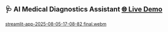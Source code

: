 ## 🩺 AI Medical Diagnostics Assistant [🌐 Live Demo](https://[medical-ai-p455.onrender.com])
[streamlit-app-2025-08-05-17-08-82 final.webm](https://github.com/user-attachments/assets/b42ed66f-0f9e-422d-9750-cbca18ec20da)
